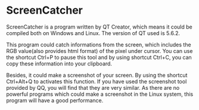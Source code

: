# ScreenCatcher

ScreenCatcher is a program written by QT Creator, which means it could be compiled both on Windows and Linux.
The version of QT used is 5.6.2.

This program could catch informations from the screen, which includes the RGB value(also provides html format) of the pixel under cursor. You can use the shortcut Ctrl+P to pause this tool and by using shortcut Ctrl+C, you can copy these information into your clipboard.

Besides, it could make a screenshot of your screen. By using the shortcut Ctrl+Alt+Q to activates this function. If you have used the screenshot tool provided by QQ, you will find that they are very similar. As there are no powerful programs which could make a screenshot in the Linux system, this program will have a good performance.